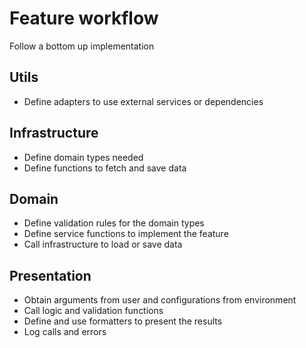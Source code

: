 # Feature workflow

Follow a bottom up implementation

## Utils

- Define adapters to use external services or dependencies

## Infrastructure

- Define domain types needed 
- Define functions to fetch and save data 

## Domain 

- Define validation rules for the domain types
- Define service functions to implement the feature
- Call infrastructure to load or save data

## Presentation

- Obtain arguments from user and configurations from environment
- Call logic and validation functions
- Define and use formatters to present the results
- Log calls and errors
